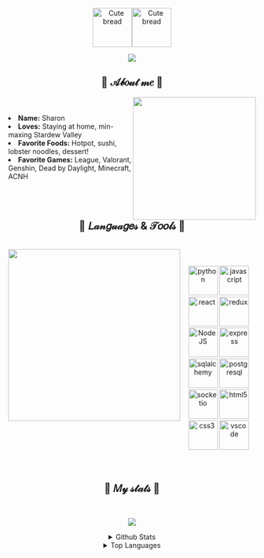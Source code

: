 <p align="center">
<img src="https://cdn-icons-png.flaticon.com/512/452/452651.png" alt="Cute bread" width="80"/><img src="https://cdn-icons-png.flaticon.com/512/3750/3750257.png" alt="Cute bread" width="80"/>
</p>
<p align="center">
  <img src="https://readme-typing-svg.herokuapp.com?size=30&duration=2000&color=F7B9F0&center=true&width=150&height=60&lines=h-hi...;hello!!!;welcome~;uwu" />
</p>
<h2 align="center">🌸 𝒜𝒷𝑜𝓊𝓉 𝓂𝑒 🌸</h2>
<img src="https://i.imgur.com/9eVKSaB.gif" align="right" width="250">
<br>
<br>
<li>
  <b>Name:</b> Sharon
</li>
<li>
  <b>Loves:</b> Staying at home, min-maxing Stardew Valley
</li>
<li>
  <b>Favorite Foods:</b> Hotpot, sushi, lobster noodles, dessert!
</li>
<li>
  <b>Favorite Games:</b> League, Valorant, Genshin, Dead by Daylight, Minecraft, ACNH
</li>
<br>
<br>
<br>
<h2 align="center">🌼 𝐿𝒶𝓃𝑔𝓊𝒶𝑔𝑒𝓈 & 𝒯𝑜𝑜𝓁𝓈 🌼</h2>
<br>
<div stlye="display: flex; flex-direction: row;" align="center">
<img src="https://c.tenor.com/p1UCkxeGATgAAAAC/kaguya-shinomiya-kaguya.gif" width="350" align="left"/>
  <br>
  <br>
<div>
  <img src="https://cdn.jsdelivr.net/gh/devicons/devicon/icons/python/python-original-wordmark.svg" alt="python" width="60">
  <img src="https://cdn.jsdelivr.net/gh/devicons/devicon/icons/javascript/javascript-original.svg" alt="javascript" width="60">
  <img src="https://cdn.jsdelivr.net/gh/devicons/devicon/icons/react/react-original-wordmark.svg" alt="react" width="60">
  <img src="https://cdn.jsdelivr.net/gh/devicons/devicon/icons/redux/redux-original.svg" alt="redux" width="60">
  <img src="https://cdn.jsdelivr.net/gh/devicons/devicon/icons/nodejs/nodejs-original.svg" alt="NodeJS" width="60"/>
  <img src="https://cdn.jsdelivr.net/gh/devicons/devicon/icons/express/express-original.svg" alt="express" width="60"/>
</div>
<div>
  <img src="https://cdn.jsdelivr.net/gh/devicons/devicon/icons/sqlalchemy/sqlalchemy-original.svg" alt="sqlalchemy" width="60">
  <img src="https://cdn.jsdelivr.net/gh/devicons/devicon/icons/postgresql/postgresql-original-wordmark.svg" alt="postgresql" width="60">
  <img src="https://cdn.jsdelivr.net/gh/devicons/devicon/icons/socketio/socketio-original.svg" alt="socketio" title="socketio" width="60" />
  <img src="https://cdn.jsdelivr.net/gh/devicons/devicon/icons/html5/html5-original-wordmark.svg" alt="html5" width="60">
  <img src="https://cdn.jsdelivr.net/gh/devicons/devicon/icons/css3/css3-original-wordmark.svg" alt="css3" width="60">
  <img src="https://cdn.jsdelivr.net/gh/devicons/devicon/icons/vscode/vscode-original.svg" alt="vscode" width="60">
</div>
</div>
<br>
<br>
<h2 align="center">🌷 𝑀𝓎 𝓈𝓉𝒶𝓉𝓈 🌷</h2>
<br>
<p align="center">
  <img src="https://visitor-badge.glitch.me/badge?page_id=milkyomo&left_color=skyblue&right_color=plum" />
</p>
<details align="center">
  <summary>Github Stats</summary>
<p align="center">
  <img src="https://github-readme-stats.vercel.app/api?username=milkyomo&show_icons=true&theme=material-palenight" />
</p>
</details>
<details align="center">
  <summary>Top Languages</summary>
<p align="center">
  <img src="https://github-readme-stats.vercel.app/api/top-langs/?username=milkyomo&layout=compact&theme=material-palenight" />
</p>
</details>
